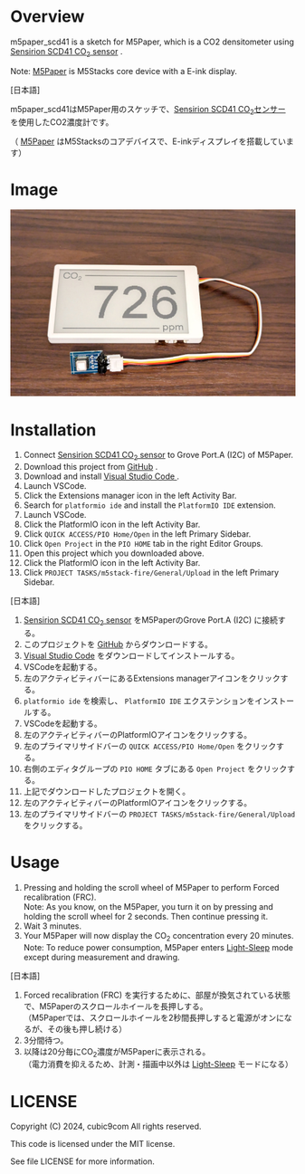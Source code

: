 
# Overview

m5paper_scd41 is a sketch for M5Paper, which is a CO2 densitometer using [Sensirion SCD41 CO<sub>2</sub> sensor](https://sensirion.com/products/catalog/SCD41) .

Note: [M5Paper](https://docs.m5stack.com/en/core/m5paper) is M5Stacks core device with a E-ink display.

\[日本語\]

m5paper_scd41はM5Paper用のスケッチで、[Sensirion SCD41 CO<sub>2</sub>センサー](https://sensirion.com/jp/products/product-catalog/SCD41) を使用したCO2濃度計です。

（ [M5Paper](https://docs.m5stack.com/en/core/m5paper) はM5Stacksのコアデバイスで、E-inkディスプレイを搭載しています）

# Image

![m5paper_scd41](docs/images/m5paper_scd41.jpg)

# Installation

1. Connect [Sensirion SCD41 CO<sub>2</sub> sensor](https://sensirion.com/products/catalog/SCD41) to Grove Port.A (I2C) of M5Paper.
1. Download this project from [GitHub](https://github.com/cubic9com/m5paper_scd41/) .
1. Download and install [Visual Studio Code ](https://code.visualstudio.com/) .
1. Launch VSCode.
1. Click the Extensions manager icon in the left Activity Bar.
1. Search for `platformio ide` and install the `PlatformIO IDE` extension.
1. Launch VSCode.
1. Click the PlatformIO icon in the left Activity Bar.
1. Click `QUICK ACCESS/PIO Home/Open` in the left Primary Sidebar.
1. Click `Open Project` in the `PIO HOME` tab in the right Editor Groups.
1. Open this project which you downloaded above.
1. Click the PlatformIO icon in the left Activity Bar.
1. Click `PROJECT TASKS/m5stack-fire/General/Upload` in the left Primary Sidebar.

\[日本語\]

1. [Sensirion SCD41 CO<sub>2</sub> sensor](https://sensirion.com/products/catalog/SCD41) をM5PaperのGrove Port.A (I2C) に接続する。
1. このプロジェクトを [GitHub](https://github.com/cubic9com/m5paper_scd41) からダウンロードする。
1. [Visual Studio Code](https://code.visualstudio.com/) をダウンロードしてインストールする。
1. VSCodeを起動する。
1. 左のアクティビティバーにあるExtensions managerアイコンをクリックする。
1. `platformio ide` を検索し、 `PlatformIO IDE` エクステンションをインストールする。
1. VSCodeを起動する。
1. 左のアクティビティバーのPlatformIOアイコンをクリックする。
1. 左のプライマリサイドバーの `QUICK ACCESS/PIO Home/Open` をクリックする。
1. 右側のエディタグループの `PIO HOME` タブにある `Open Project` をクリックする。
1. 上記でダウンロードしたプロジェクトを開く。
1. 左のアクティビティバーのPlatformIOアイコンをクリックする。
1. 左のプライマリサイドバーの `PROJECT TASKS/m5stack-fire/General/Upload` をクリックする。

# Usage

1. Pressing and holding the scroll wheel of M5Paper to perform Forced recalibration (FRC).  
Note: As you know, on the M5Paper, you turn it on by pressing and holding the scroll wheel for 2 seconds. Then continue pressing it.
1. Wait 3 minutes.
1. Your M5Paper will now display the CO<sub>2</sub> concentration every 20 minutes.  
Note: To reduce power consumption, M5Paper enters [Light-Sleep](https://docs.espressif.com/projects/esp-idf/en/stable/esp32/api-reference/system/sleep_modes.html#id1) mode except during measurement and drawing.

\[日本語\]

1. Forced recalibration (FRC) を実行するために、部屋が換気されている状態で、M5Paperのスクロールホイールを長押しする。  
（M5Paperでは、スクロールホイールを2秒間長押しすると電源がオンになるが、その後も押し続ける）
1. 3分間待つ。
1. 以降は20分毎にCO<sub>2</sub>濃度がM5Paperに表示される。  
（電力消費を抑えるため、計測・描画中以外は [Light-Sleep](https://docs.espressif.com/projects/esp-idf/en/stable/esp32/api-reference/system/sleep_modes.html#id1) モードになる）

# LICENSE

Copyright (C) 2024, cubic9com All rights reserved.

This code is licensed under the MIT license.

See file LICENSE for more information.
